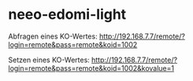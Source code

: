 # neeo-edomi-light


Abfragen eines KO-Wertes:
http://192.168.7.7/remote/?login=remote&pass=remote&koid=1002

Setzen eines KO-Wertes:
http://192.168.7.7/remote/?login=remote&pass=remote&koid=1002&kovalue=1
